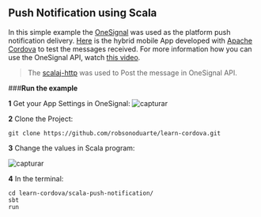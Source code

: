Push Notification using Scala
---------------------------------
In this simple example the [OneSignal](https://onesignal.com/) was used as the platform push notification delivery.
[Here](https://github.com/robsonoduarte/learn-cordova/tree/master/push-notification) is the hybrid mobile App developed with [Apache Cordova](http://cordova.apache.org/) to test the messages received.
For more information how you can use the OneSignal API, watch [this video](https://www.youtube.com/watch?v=_jexwbrSFpY&feature=youtu.be).



> The [scalaj-http](https://github.com/scalaj/scalaj-http) was used to Post the message in OneSignal API.

###**Run the example**

**1** Get your App Settings in OneSignal:
![capturar](https://cloud.githubusercontent.com/assets/797845/18406151/be6ae446-76cf-11e6-95d2-bcf8f10eeba0.PNG)

**2** Clone the Project:
```
git clone https://github.com/robsonoduarte/learn-cordova.git
```

**3** Change the values in Scala program:

![capturar](https://cloud.githubusercontent.com/assets/797845/18406358/296196da-76d2-11e6-8835-6444ed0356e4.PNG)


**4** In the terminal:
```
cd learn-cordova/scala-push-notification/
sbt
run
```









